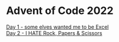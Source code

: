 # Advent of Code 2022

[Day 1 - some elves wanted me to be Excel](https://github.com/jai-jalah/adventofcode-2022/tree/main/day-1) <br>
[Day 2 - I HATE Rock, Papers & Scissors](https://github.com/jai-jalah/adventofcode-2022/tree/main/day-2)